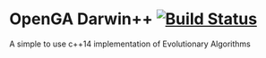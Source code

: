 # OpenGA Darwin++ [![Build Status](https://magnum.travis-ci.com/OpenGA/DarwinPlusPlus.svg?token=morfvWUxyqtA6TfJpxsq&branch=master)](https://magnum.travis-ci.com/OpenGA/DarwinPlusPlus)
A simple to use c++14 implementation of Evolutionary Algorithms

